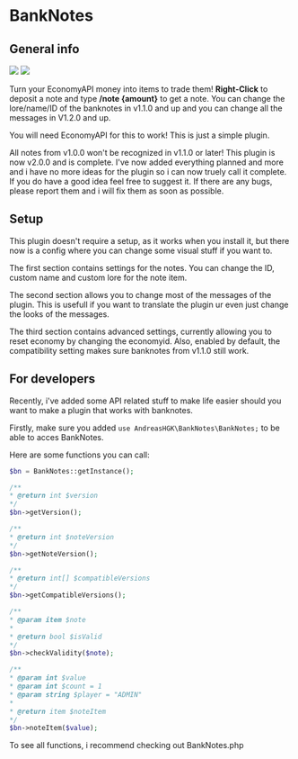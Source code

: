 # BankNotes

## General info
[![](https://poggit.pmmp.io/shield.state/BankNotes)](https://poggit.pmmp.io/p/BankNotes)
[![](https://poggit.pmmp.io/shield.api/BankNotes)](https://poggit.pmmp.io/p/BankNotes)


Turn your EconomyAPI money into items to trade them!
**Right-Click** to deposit a note and type **/note {amount}** to get a note.
You can change the lore/name/ID of the banknotes in v1.1.0 and up and you can change all the messages in V1.2.0 and up.

You will need EconomyAPI for this to work!
This is just a simple plugin.

All notes from v1.0.0 won't be recognized in v1.1.0 or later!
This plugin is now v2.0.0 and is complete. I've now added everything planned and more and i have no more ideas for the plugin so i can now truely call it complete.
If you do have a good idea feel free to suggest it. If there are any bugs, please report them and i will fix them as soon as possible.

## Setup
This plugin doesn't require a setup, as it works when you install it, but there now is a config where you can change some visual stuff if you want to.

The first section contains settings for the notes. You can change the ID, custom name and custom lore for the note item.

The second section allows you to change most of the messages of the plugin. This is usefull if you want to translate the plugin ur even just change the looks of the messages.

The third section contains advanced settings, currently allowing you to reset economy by changing the economyid.
Also, enabled by default, the compatibility setting makes sure banknotes from v1.1.0 still work.

## For developers
Recently, i've added some API related stuff to make life easier should you want to make a plugin that works with banknotes.

Firstly, make sure you added `use AndreasHGK\BankNotes\BankNotes;` to be able to acces BankNotes.

Here are some functions you can call:
```php
$bn = BankNotes::getInstance();

/**
* @return int $version
*/
$bn->getVersion();

/**
* @return int $noteVersion
*/
$bn->getNoteVersion();

/**
* @return int[] $compatibleVersions
*/
$bn->getCompatibleVersions();

/**
* @param item $note
*
* @return bool $isValid
*/
$bn->checkValidity($note);

/**
* @param int $value
* @param int $count = 1
* @param string $player = "ADMIN"
*
* @return item $noteItem
*/
$bn->noteItem($value);
```

To see all functions, i recommend checking out BankNotes.php
